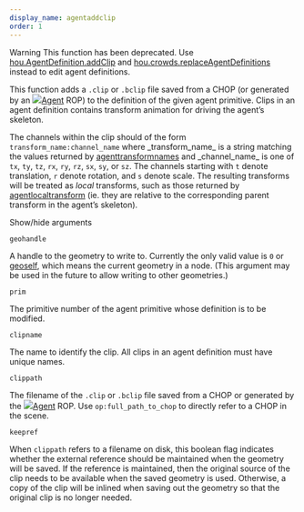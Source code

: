 ```yaml
---
display_name: agentaddclip
order: 1
---
```

Warning
This function has been deprecated. Use [hou.AgentDefinition.addClip](../../hom/hou/AgentDefinition.html#addClip) and [hou.crowds.replaceAgentDefinitions](../../hom/hou/crowds.html#replaceAgentDefinitions) instead to edit agent definitions.

This function adds a `.clip` or `.bclip` file saved from a CHOP (or generated
by an [![](../../icons/CROWDS/agent.svg)Agent](../../nodes/out/agent.html "This output operator is used to write agent definition files.") ROP) to the definition of the given agent primitive.
Clips in an agent definition contains transform animation for driving the
agent’s skeleton.

The channels within the clip should of the form `transform_name:channel_name`
where \_transform_name\_ is a string matching the values returned by
[agenttransformnames](agenttransformnames.html "Returns the name of each transform in an agent primitive’s rig.") and \_channel_name\_ is one of `tx`, `ty`, `tz`, `rx`,
`ry`, `rz`, `sx`, `sy`, or `sz`. The channels starting with `t` denote
translation, `r` denote rotation, and `s` denote scale. The resulting
transforms will be treated as *local* transforms, such as those returned by
[agentlocaltransform](agentlocaltransform.html "Returns the current local space transform of an agent primitive’s bone.") (ie. they are relative to the corresponding parent
transform in the agent’s skeleton).

Show/hide arguments

`geohandle`

A handle to the geometry to write to. Currently the only valid value is `0` or [geoself](geoself.html "Returns a handle to the current geometry."), which means the current geometry in a node. (This argument may be used in the future to allow writing to other geometries.)

`prim`

The primitive number of the agent primitive whose definition is to be
modified.

`clipname`

The name to identify the clip. All clips in an agent definition must have
unique names.

`clippath`

The filename of the `.clip` or `.bclip` file saved from a CHOP or generated
by the [![](../../icons/CROWDS/agent.svg)Agent](../../nodes/out/agent.html "This output operator is used to write agent definition files.") ROP. Use `op:full_path_to_chop` to directly refer
to a CHOP in the scene.

`keepref`

When `clippath` refers to a filename on disk, this boolean flag indicates
whether the external reference should be maintained when the geometry will
be saved. If the reference is maintained, then the original source of the
clip needs to be available when the saved geometry is used. Otherwise, a
copy of the clip will be inlined when saving out the geometry so that the
original clip is no longer needed.
